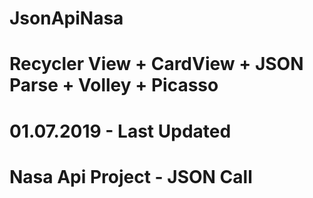 # JsonApiNasa
# Recycler View + CardView + JSON Parse + Volley + Picasso 
# 01.07.2019 - Last Updated
# Nasa Api Project - JSON Call
